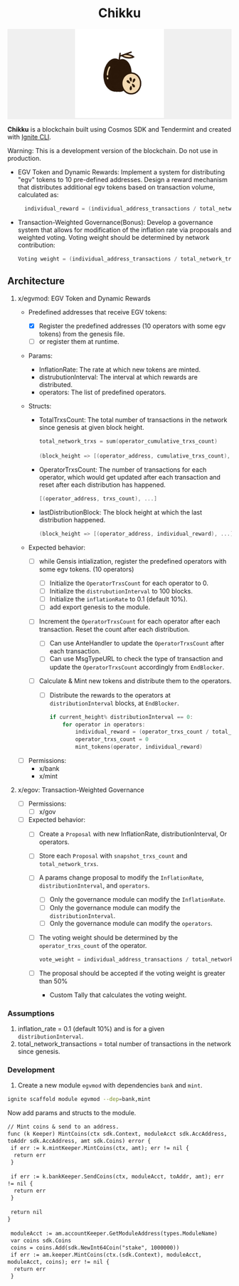 <h1 align="center">Chikku</h1>

<!-- show image in middle -->
<p align="center" style="text-align: center; background-color: #f0f0f0;">
  <img src="public/chikku.png" alt="Chikku" width="200"/>
</p>

**Chikku** is a blockchain built using Cosmos SDK and Tendermint and created with [Ignite CLI](https://ignite.com/cli).

Warning: This is a development version of the blockchain. Do not use in production.

- EGV Token and Dynamic Rewards: Implement a system for distributing "egv" tokens to 10 pre-defined addresses. Design a reward mechanism that distributes additional egv tokens based on transaction volume, calculated as:

  ```go
    individual_reward = (individual_address_transactions / total_network_transactions) * (inflation_rate * total_supply).
  ```

- Transaction-Weighted Governance(Bonus): Develop a governance system that allows for modification of the inflation rate via proposals and weighted voting. Voting weight should be determined by network contribution:

  ```go
  Voting weight = (individual_address_transactions / total_network_transactions)
  ```

## Architecture

1. x/egvmod: EGV Token and Dynamic Rewards

    - Predefined addresses that receive EGV tokens:

      - [X] Register the predefined addresses (10 operators with some egv tokens) from the genesis file.
      - [ ] or register them at runtime.

    - Params:

      - InflationRate: The rate at which new tokens are minted.
      - distrubutionInterval: The interval at which rewards are distributed.
      - operators: The list of predefined operators.

    - Structs:

      - TotalTrxsCount: The total number of transactions in the network since genesis at given block height.

        ```go
        total_network_trxs = sum(operator_cumulative_trxs_count)

        (block_height => [(operator_address, cumulative_trxs_count), ...])
        ```

      - OperatorTrxsCount: The number of transactions for each operator, which would get updated after each transaction and reset after each distribution has happened.

        ``` go
        [(operator_address, trxs_count), ...]
        ```

      - lastDistributionBlock: The block height at which the last distribution happened.

        ```go
        (block_height => [(operator_address, individual_reward), ...])
        ```

    - Expected behavior:

      - [ ] while Gensis intialization, register the predefined operators with some egv tokens. (10 operators)

        - [ ] Initialize the `OperatorTrxsCount` for each operator to 0.
        - [ ] Initialize the `distrubutionInterval` to 100 blocks.
        - [ ] Initialize the `inflationRate` to 0.1 (default 10%).
        - [ ] add export genesis to the module.

      - [ ] Increment the `OperatorTrxsCount` for each operator after each transaction. Reset the count after each distribution.

        - [ ] Can use AnteHandler to update the `OperatorTrxsCount` after each transaction.
        - [ ] Can use MsgTypeURL to check the type of transaction and update the `OperatorTrxsCount` accordingly from `EndBlocker`.

      - [ ] Calculate & Mint new tokens and distribute them to the operators.

        - [ ] Distribute the rewards to the operators at `distributionInterval` blocks, at `EndBlocker`.

          ```go
          if current_height% distributionInterval == 0:
              for operator in operators:
                  individual_reward = (operator_trxs_count / total_network_trxs) * (inflation_rate * total_supply)
                  operator_trxs_count = 0
                  mint_tokens(operator, individual_reward)
          ```

    - [ ] Permissions:
      - x/bank
      - x/mint

2. x/egov: Transaction-Weighted Governance
    - [ ] Permissions:
      - [ ] x/gov
    - [ ] Expected behavior:
      - [ ] Create a `Proposal` with new InflationRate, distributionInterval, Or operators.
      - [ ] Store each `Proposal` with `snapshot_trxs_count` and `total_network_trxs`.
      - [ ] A params change proposal to modify the `InflationRate`, `distributionInterval`, and `operators`.
        - [ ] Only the governance module can modify the `InflationRate`.
        - [ ] Only the governance module can modify the `distributionInterval`.
        - [ ] Only the governance module can modify the `operators`.
      - [ ] The voting weight should be determined by the `operator_trxs_count` of the operator.

        ```go
        vote_weight = individual_address_transactions / total_network_transactions
        ```

      - [ ] The proposal should be accepted if the voting weight is greater than 50%
        - Custom Tally that calculates the voting weight.

### Assumptions

1. inflation_rate = 0.1 (default 10%) and is for a given `distributionInterval`.
2. total_network_transactions = total number of transactions in the network since genesis.

### Development

1. Create a new module `egvmod` with dependencies `bank` and `mint`.

  ```sh
  ignite scaffold module egvmod --dep=bank,mint
  ```

Now add params and structs to the module.

```
// Mint coins & send to an address.
func (k Keeper) MintCoins(ctx sdk.Context, moduleAcct sdk.AccAddress, toAddr sdk.AccAddress, amt sdk.Coins) error {
 if err := k.mintKeeper.MintCoins(ctx, amt); err != nil {
  return err
 }

 if err := k.bankKeeper.SendCoins(ctx, moduleAcct, toAddr, amt); err != nil {
  return err
 }

 return nil
}

 moduleAcct := am.accountKeeper.GetModuleAddress(types.ModuleName)
 var coins sdk.Coins
 coins = coins.Add(sdk.NewInt64Coin("stake", 1000000))
 if err := am.keeper.MintCoins(ctx.(sdk.Context), moduleAcct, moduleAcct, coins); err != nil {
  return err
 }
```
